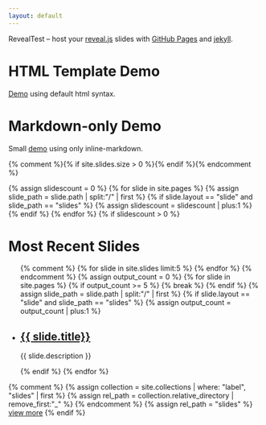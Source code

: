 ```yaml
---
layout: default  
---
```


RevealTest – host your [reveal.js](https://revealjs.com) slides with [GitHub Pages](https://pages.github.com/) and [jekyll](https://jekyllrb.com).

# HTML Template Demo

[Demo](slides/demo.html) using default html syntax.

# Markdown-only Demo

Small [demo](slides/demo2.html) using only inline-markdown.

<!-- Does not work as long as https://github.com/jekyll/jekyll/issues/6209 and https://github.com/jekyll/jekyll/issues/6211 are not fixed -->
{% comment %}{% if site.slides.size > 0 %}{% endif %}{% endcomment %}
<!-- deleteme -->
{% assign slidescount = 0 %}
{% for slide in site.pages %}
    {% assign slide_path = slide.path | split:"/" | first %}
    {% if slide.layout == "slide" and slide_path == "slides" %}
        {% assign slidescount = slidescount | plus:1 %}
    {% endif %}
{% endfor %}
{% if slidescount > 0 %}
<!-- endof: deleteme -->
# Most Recent Slides

<ul class="post-list">
<!-- Does not work as long as https://github.com/jekyll/jekyll/issues/6209 and https://github.com/jekyll/jekyll/issues/6211 are not fixed -->
{% comment %}
    {% for slide in site.slides limit:5 %}
    {% endfor %}
{% endcomment %}
    <!-- deleteme -->
    {% assign output_count = 0 %}
    {% for slide in site.pages %}
    {% if output_count >= 5 %}
        {% break %}
    {% endif %}
    {% assign slide_path = slide.path | split:"/" | first %}
    {% if slide.layout == "slide" and slide_path == "slides" %}
    {% assign output_count = output_count | plus:1 %}
    <!-- endof: deleteme -->
        <li>
            <h2><a class="post-link" href="{{ slide.url | prepend: site.baseurl }}">{{ slide.title}}</a></h2>
            <p class="post-description">{{ slide.description }}</p>
        </li>
    {% endif %} <!-- deleteme -->
    {% endfor %}
</ul>

{% comment %}
{% assign collection = site.collections | where: "label", "slides" | first %}
{% assign rel_path = collection.relative_directory | remove_first:"_" %}
{% endcomment %}
{% assign rel_path = "slides" %} <!-- deleteme -->
<a href="{{ rel_path }}/">view more</a>
{% endif %}

